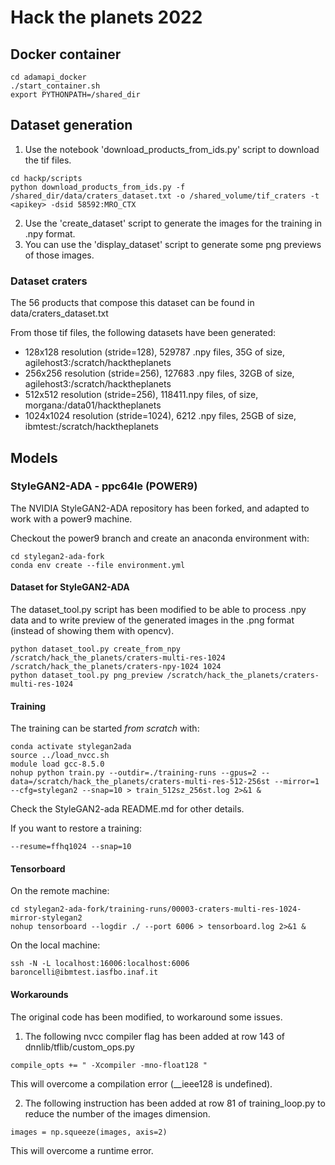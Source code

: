 # Hack the planets 2022

## Docker container
```
cd adamapi_docker
./start_container.sh
export PYTHONPATH=/shared_dir
```
## Dataset generation

1. Use the notebook 'download_products_from_ids.py' script to download the tif files.
```
cd hackp/scripts
python download_products_from_ids.py -f /shared_dir/data/craters_dataset.txt -o /shared_volume/tif_craters -t <apikey> -dsid 58592:MRO_CTX
```
2. Use the 'create_dataset' script to generate the images for the training in .npy format.
3. You can use the 'display_dataset' script to generate some png previews of those images.

### Dataset craters
The 56 products that compose this dataset can be found in data/craters_dataset.txt

From those tif files, the following datasets have been generated:
* 128x128 resolution (stride=128), 529787 .npy files, 35G of size, agilehost3:/scratch/hacktheplanets
* 256x256 resolution (stride=256), 127683 .npy files, 32GB of size, agilehost3:/scratch/hacktheplanets
* 512x512 resolution (stride=256), 118411.npy files, of size, morgana:/data01/hacktheplanets
* 1024x1024 resolution (stride=1024), 6212 .npy files, 25GB of size, ibmtest:/scratch/hacktheplanets

## Models

### StyleGAN2-ADA - ppc64le (POWER9)
The NVIDIA StyleGAN2-ADA repository has been forked, and adapted to work with a
power9 machine.

Checkout the power9 branch and create an anaconda environment with:
```
cd stylegan2-ada-fork
conda env create --file environment.yml
```

#### Dataset for StyleGAN2-ADA
The dataset_tool.py script has been modified to be able to process .npy data and to
write preview of the generated images in the .png format (instead of showing them with opencv).
```
python dataset_tool.py create_from_npy /scratch/hack_the_planets/craters-multi-res-1024 /scratch/hack_the_planets/craters-npy-1024 1024
python dataset_tool.py png_preview /scratch/hack_the_planets/craters-multi-res-1024
```

#### Training
The training can be started *from scratch* with:
```
conda activate stylegan2ada
source ../load_nvcc.sh
module load gcc-8.5.0
nohup python train.py --outdir=./training-runs --gpus=2 --data=/scratch/hack_the_planets/craters-multi-res-512-256st --mirror=1 --cfg=stylegan2 --snap=10 > train_512sz_256st.log 2>&1 &
```
Check the StyleGAN2-ada README.md for other details.

If you want to restore a training:
```
--resume=ffhq1024 --snap=10
```

#### Tensorboard
On the remote machine:
```
cd stylegan2-ada-fork/training-runs/00003-craters-multi-res-1024-mirror-stylegan2
nohup tensorboard --logdir ./ --port 6006 > tensorboard.log 2>&1 &
```
On the local machine:
```
ssh -N -L localhost:16006:localhost:6006 baroncelli@ibmtest.iasfbo.inaf.it
```

#### Workarounds
The original code has been modified, to workaround some issues.
1. The following nvcc compiler flag has been added at row 143 of dnnlib/tflib/custom_ops.py
```
compile_opts += " -Xcompiler -mno-float128 "
```
This will overcome a compilation error (__ieee128 is undefined).

2. The following instruction has been added at row 81 of training_loop.py to reduce the number of the images dimension.
```
images = np.squeeze(images, axis=2)
```
This will overcome a runtime error.
